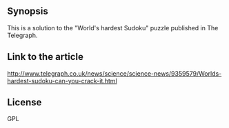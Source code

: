 ## Synopsis

This is a solution to the "World's hardest Sudoku" puzzle published in The Telegraph.

## Link to the article

http://www.telegraph.co.uk/news/science/science-news/9359579/Worlds-hardest-sudoku-can-you-crack-it.html

## License

GPL

